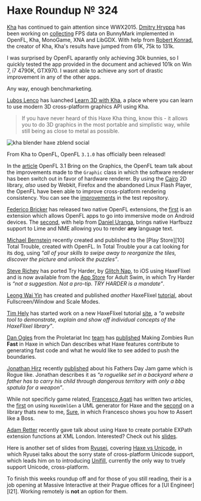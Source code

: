 [_template]: ../templates/roundup.html
[date]: / "2015-06-13 10:43:00"
[modified]: / "2015-06-13 10:43:00"
[published]: / "2015-06-13 10:43:00"
[“”]: a ""
# Haxe Roundup № 324

[Kha][l1] has continued to gain attention since WWX2015. [Dmitry Hryppa][tw1]
has been working on [collecting][l2] FPS data on BunnyMark implemented in OpenFL,
Kha, MonoGame, XNA and LibGDX. With help from [Robert Konrad][tw2], the creator of
Kha, Kha's results have jumped from 61K, 75k to 131k.

I was surprised by OpenFL aparantly only achieving 30k bunnies, so I quickly tested
the app provided in the document and achieved 101k on Win 7, i7 4790K, GTX970. I wasnt
able to achieve any sort of drastic improvement in any of the other apps.

Any way, enough benchmarketing.

[Lubos Lenco][tw3] has luanched [Learn 3D with Kha][l3], a place where you can learn
to use modern 3D cross-platform graphics API using Kha.

> If you have never heard of this Haxe Kha thing, know this - 
it allows you to do 3D graphics in the most portable and simplistic way, 
while still being as close to metal as possible.

![kha blender haxe zblend social](/img/324/zblend.png "Whee! A minimalistic 3D game built with ZBlend (Kha + Blender) coming soon by @luboslenco")

From Kha to OpenFL, OpenFL `3.1.0` has officially been released! 

In the [article][l4] OpenFL 3.1 Bring on the Graphics, the OpenFL team talk about
the improvements made to the `Graphic` class in which the software renderer has 
been switch out in favor of hardware renderer. By using the [Cairo][l5] 2D library,
_also_ used by Webkit, Firefox and the abandoned Linux Flash Player, the OpenFL 
have been able to improve cross-platform rendering consistency. You can see the 
[improvements][l6] in the test repository.

[Federico Bricker][tw4] has released two native OpenFL extensions, the [first][l7]
is an extension which allows OpenFL apps to go into immersive mode on Android devices.
The [second][l8], with help from [Daniel Uranga][gh1], brings native Harfbuzz support
to Lime and NME allowing you to render **any** language text.

[Michael Bernstein][gh2] recently created and published to the [Play Store][10]
Total Trouble, created with OpenFL. In Total Trouble your a cat looking for its
dog, using _“all of your skills to swipe away to reorganize the tiles, discover 
the picture and unlock the puzzles”_.

[Steve Richey][tw5] has ported Try Harder, by [Glitch Nap][tw6], to iOS using
HaxeFlixel and is now available from the [App Store][l9] for Adult Swim, in which
Try Harder is _“not a suggestion. Not a pro-tip. TRY HARDER is a mandate”_.

[Leong Wai Yin][tw7] has created and published _another_ HaxeFlixel [tutorial][l11],
about Fullscreen/Window and Scale Modes.

[Tim Hely][tw8] has started work on a new HaxeFlixel tutorial [site][l12], a 
_“a website tool to demonstrate, explain and show off individual concepts of the 
HaxeFlixel library”_.

[Dan Ogles][tw10] from the Proletariat Inc [team][tw11] has [published][l16]
Making Zombies Run **Fast** in Haxe in which Dan describes what Haxe features
contribute to generating fast code and what he would like to see added to
push the boundaries.

[Jonathan Hirz][tw12] recently [published][l17] about his Fathers Day Jam
game which is Rogue like. Jonathan describes it as _“a roguelike set in a 
backyard where a father has to carry his child through dangerous territory 
with only a bbq spatula for a weapon”_.

While not specificly game related, [Francesco Agati][tw9] has written two articles,
the [first][l13] on using `HaxeUmlGen` a UML generator for Haxe and the [second][l14]
on a library thats new to me, [Sure][l15], in which Francesco shows you how to
Assert like a Boss.

[Adam Retter][tw13] recently gave talk about using Haxe to create portable EXPath
extension functions at XML London. Interested? Check out his [slides][l18].

Here is another set of slides from [Ryusei][tw14], covering [Haxe vs Unicode][l19],
in which Ryusei talks about the sorry state of cross-platform Unicode support,
which leads him on to introducing [Unifill][l20], currently the only way to
truely support Unicode, cross-platform.

To finish this weeks roundup off and for those of you still reading,
their is a job opening at Massive Interactive at their Prague offices for a
[UI Engineer][l21]. Working remotely is **not** an option for them.

[gh2]: https://github.com/mrb1778 "@mrb1778"
[gh1]: https://github.com/DanielUranga "@DanielUranga"

[tw14]: https://twitter.com/mandel59 "@mandel59"
[tw13]: https://twitter.com/adamretter "@adamretter"
[tw12]: https://twitter.com/jonathanhirz "@jonathanhirz"
[tw11]: https://twitter.com/proletariat_inc "@proletariat_inc"
[tw10]: https://twitter.com/dogles "@dogles"
[tw9]: https://twitter.com/sa_su_ke "@sa_su_ke"
[tw8]: https://twitter.com/SeiferTim "@SeiferTim"
[tw7]: https://twitter.com/laxa88 "@laxa88"
[tw6]: https://twitter.com/glitchnap "@glitchnap"
[tw5]: https://twitter.com/thesteverichey "@thesteverichey"
[tw4]: https://twitter.com/fbricker "@fbricker"
[tw3]: https://twitter.com/luboslenco "@luboslenco"
[tw2]: https://twitter.com/robdangerous "@robdangerous"
[tw1]: https://twitter.com/dmitryhryppa "@dmitryhryppa"

[l20]: https://github.com/mandel59/unifill "Haxe Unicode Support on GitHub"
[l19]: http://www.slideshare.net/ryuseimandel59/haxe-vs-unicode-english "Haxe vs Unicode Slides"
[l18]: http://slides.com/adamretter/portable-expath-extension-functions#/ "Portable EXPath Extension Functions with Haxe"
[l17]: http://jonathanhirz.com/fathersdayjam-roguelike/ "Fathers Day Jam - Rogue like"
[l16]: http://proletariat.com/blog/2015/06/11/making-zombies-run-fast-haxe/ "Making Zombies Run FAST in Haxe"
[l15]: https://github.com/nadako/sure "Sure on GitHub"
[l14]: https://medium.com/@sa_su_ke/sure-assert-like-a-boss-1747b244e7a1 "Sure - Assert like a Boss"
[l13]: https://medium.com/@sa_su_ke/haxeumlgen-uml-generator-fox-haxe-d552dca7c681 "UML Generator for Haxe"
[l12]: https://github.com/SeiferTim/haxeflixel-mechanics "HaxeFlixel Mechanics on GitHub"
[l11]: http://coinflipstudios.com/devblog/?p=418 "HaxeFlixel tutorial = Fullscreen / Window & Scale Modes"
[l10]: https://play.google.com/store/apps/details?id=com.nachofries.totaltrouble "Total Trouble on the Google Play Store"
[l9]: https://itunes.apple.com/app/id963759536 "Try Harder by Adult Swim"
[l8]: https://github.com/DanielUranga/extension-harfbuzz "Harfbuzz for OpenFL on GitHub"
[l7]: https://github.com/fbricker/extension-android-immersive "OpenFL Immersive Mode for Android on GitHub"
[l6]: https://github.com/tocsick/openfl-test-graphics "OpenFL Graphic Tests on GitHub"
[l5]: http://cairographics.org/ "Cairo Graphics - 2D Graphics Library"
[l4]: http://www.openfl.org/blog/2015/06/08/openfl-3-1-brings-on-the-graphics/ "OpenFL 3.1 Bring on the Graphics"
[l3]: http://luboslenco.com/kha3d/ "Learn 3D with Kha"
[l2]: https://docs.google.com/document/d/1I8RcCnyysk_00tYNhOIRTHIWK5NOew2ghVPoa6xs758/edit "Game Framework BunnyMark FPS comparision"
[l1]: http://tech.ktxsoftware.com/ "Kha Framework"